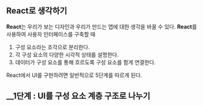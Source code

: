 ## React로 생각하기

**React**는 우리가 보는 디자인과 우리가 만드는 앱에 대한 생각을 바꿀 수 있다.
**React**를 사용하여 사용자 인터페이스를 구축할 때

1. 구성 요소라는 조각으로 분리한다.
2. 각 구성 요소의 다양한 시각적 상태를 설명한다.
3. 데이터가 구성 요소를 통해 흐르도록 구성 요소를 함게 연결한다.

React에서 UI를 구현하려면 일반적으로 5단계를 따르게 된다.

## \_\_1단계 : UI를 구성 요소 계층 구조로 나누기
